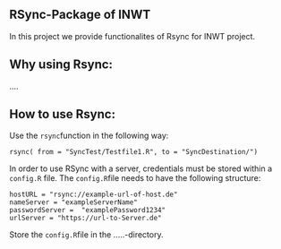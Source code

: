 ## RSync-Package of INWT

In this project we provide functionalites of Rsync for INWT project. 


## Why using Rsync:

....


## How to use Rsync:

Use the `rsync`function in the following way: 

```
rsync( from = "SyncTest/Testfile1.R", to = "SyncDestination/")
```

In order to use RSync with a server, credentials must be stored within a `config.R` file.
The `config.R`file needs to have the following structure:

```
hostURL = "rsync://example-url-of-host.de"
nameServer = "exampleServerName"
passwordServer =  "examplePassword1234"
urlServer = "https://url-to-Server.de"
```

Store the `config.R`file in the .....-directory. 






